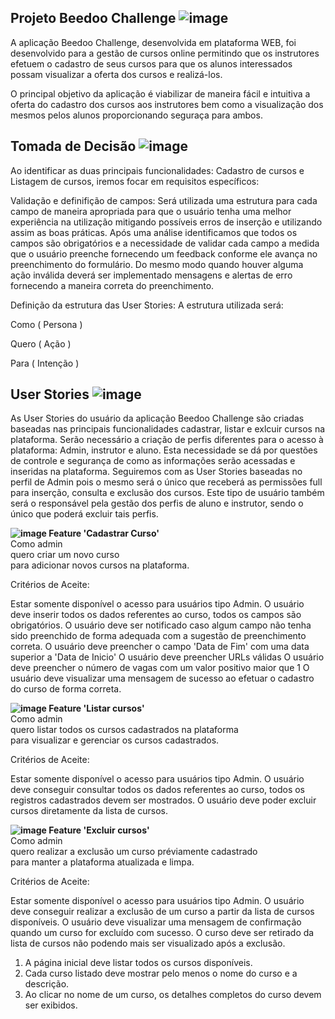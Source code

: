 ## Projeto Beedoo Challenge  ![image](https://github.com/user-attachments/assets/13090982-3ac1-4c77-a3c9-e66fba58c084)

A aplicação Beedoo Challenge, desenvolvida em plataforma WEB, foi desenvolvido para a gestão de cursos online permitindo que os instrutores efetuem o cadastro de seus cursos para que os alunos interessados possam visualizar a oferta dos cursos e realizá-los.

O principal objetivo da aplicação é viabilizar de maneira fácil e intuitiva a oferta do cadastro dos cursos aos instrutores bem como a visualização dos mesmos pelos alunos proporcionando seguraça para ambos.
   

## Tomada de Decisão  ![image](https://github.com/user-attachments/assets/02ba4cef-56ce-41d4-88c8-337b8ca78a78)


Ao identificar as duas principais funcionalidades: Cadastro de cursos e Listagem de cursos, iremos focar em requisitos específicos:

Validação e definifição de campos:
Será utilizada uma estrutura para cada campo de maneira apropriada para que o usuário tenha uma melhor experiência na utilização mitigando possíveis erros de inserção e utilizando assim as boas práticas.
Após uma análise identificamos que todos os campos são obrigatórios e a necessidade de validar cada campo a medida que o usuário preenche fornecendo um feedback conforme ele avança no preenchimento do formulário. Do mesmo modo quando houver alguma ação inválida deverá ser implementado mensagens e alertas de erro fornecendo a maneira correta do preenchimento.

Definição da estrutura das User Stories:
A estrutura utilizada será:

Como ( Persona )

Quero ( Ação )

Para ( Intenção )

## User Stories  ![image](https://github.com/user-attachments/assets/6a16b4b2-665c-4bd6-9ab1-461a015bab32)


As User Stories do usuário da aplicação Beedoo Challenge são criadas baseadas nas principais funcionalidades cadastrar, listar e exlcuir cursos na plataforma.
Serão necessário a criação de perfis diferentes para o acesso à plataforma: Admin, instrutor e aluno. Esta necessidade se dá por questões de controle e segurança de como as informações serão acessadas e inseridas na plataforma. Seguiremos com as User Stories baseadas no perfil de Admin pois o mesmo será o único que receberá as permissões full para inserção, consulta e exclusão dos cursos. Este tipo de usuário também será o responsável pela gestão dos perfis de aluno e instrutor, sendo o único que poderá excluir tais perfis.

<b>![image](https://github.com/user-attachments/assets/07556581-7200-47ab-8c6c-2d7406b96e37)
Feature 'Cadastrar Curso'</b><br>
Como admin <br>
quero criar um novo curso <br>
para adicionar novos cursos na plataforma.

Critérios de Aceite:

Estar somente disponível o acesso para usuários tipo Admin.
O usuário deve inserir todos os dados referentes ao curso, todos os campos são obrigatórios.
O usuário deve ser notificado caso algum campo não tenha sido preenchido de forma adequada com a sugestão de preenchimento correta.
O usuário deve preencher o campo 'Data de Fim' com uma data superior a 'Data de Inicio'
O usuário deve preencher URLs válidas
O usuário deve preencher o número de vagas com um valor positivo maior que 1
O usuário deve visualizar uma mensagem de sucesso ao efetuar o cadastro do curso de forma correta.

<b>![image](https://github.com/user-attachments/assets/6bbae7a0-f1db-49d5-b2a9-d477d76b12dd)
Feature 'Listar cursos'</b><br>
Como admin <br>
quero listar todos os cursos cadastrados na plataforma <br>
para visualizar e gerenciar os cursos cadastrados.

Critérios de Aceite:

Estar somente disponível o acesso para usuários tipo Admin.
O usuário deve conseguir consultar todos os dados referentes ao curso, todos os registros cadastrados devem ser mostrados.
O usuário deve poder excluir cursos diretamente da lista de cursos.

<b>![image](https://github.com/user-attachments/assets/000f8f35-8bc5-4481-b25c-76038cb9f19c)
Feature 'Excluir cursos'</b><br>
Como admin <br>
quero realizar a exclusão um curso préviamente cadastrado <br>
para manter a plataforma atualizada e limpa.

Critérios de Aceite:

Estar somente disponível o acesso para usuários tipo Admin.
O usuário deve conseguir realizar a exclusão de um curso a partir da lista de cursos disponíveis.
O usuário deve visualizar uma mensagem de confirmação quando um curso for excluído com sucesso.
O curso deve ser retirado da lista de cursos não podendo mais ser visualizado após a exclusão.



1. A página inicial deve listar todos os cursos disponíveis.
2. Cada curso listado deve mostrar pelo menos o nome do curso e a descrição.
3. Ao clicar no nome de um curso, os detalhes completos do curso devem ser exibidos.
